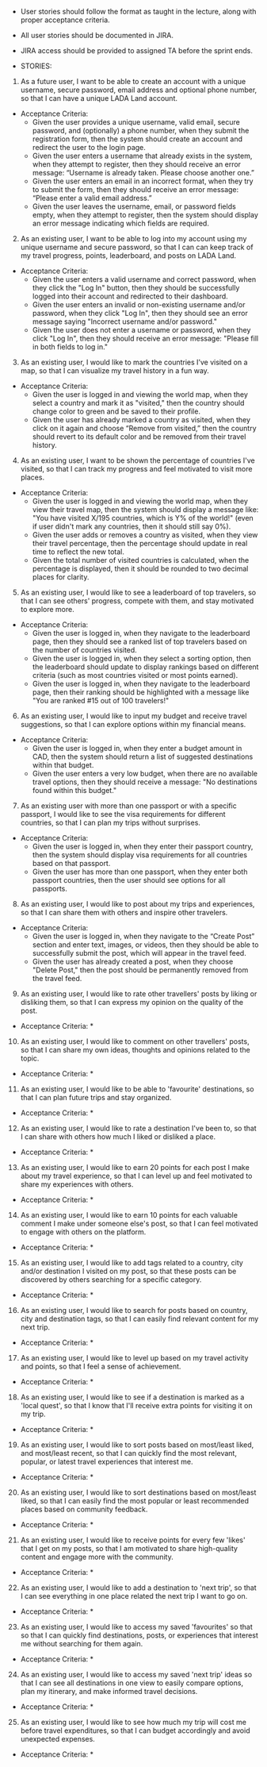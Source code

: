 * User stories should follow the format as taught in the lecture, along with proper acceptance criteria.

* All user stories should be documented in JIRA.
* JIRA access should be provided to assigned TA before the sprint ends.

* STORIES:

1. As a future user, I want to be able to create an account with a unique username, secure password, email address and optional phone number, so that I can have a unique LADA Land account.
* Acceptance Criteria:
    * Given the user provides a unique username, valid email, secure password, and (optionally) a phone number, when they submit the registration form, then the system should create an account and redirect the user to the login page.
    * Given the user enters a username that already exists in the system, when they attempt to register, then they should receive an error message: “Username is already taken. Please choose another one.”
    * Given the user enters an email in an incorrect format, when they try to submit the form, then they should receive an error message: “Please enter a valid email address.”
    * Given the user leaves the username, email, or password fields empty, when they attempt to register, then the system should display an error message indicating which fields are required.

2. As an existing user, I want to be able to log into my account using my unique username and secure password, so that I can can keep track of my travel progress, points, leaderboard, and posts on LADA Land.
* Acceptance Criteria:
    * Given the user enters a valid username and correct password, when they click the "Log In" button, then they should be successfully logged into their account and redirected to their dashboard.
    * Given the user enters an invalid or non-existing username and/or password, when they click "Log In", then they should see an error message saying "Incorrect username and/or password."
    * Given the user does not enter a username or password, when they click "Log In", then they should receive an error message: "Please fill in both fields to log in."

3. As an existing user, I would like to mark the countries I’ve visited on a map, so that I can visualize my travel history in a fun way.
* Acceptance Criteria:
    * Given the user is logged in and viewing the world map, when they select a country and mark it as "visited," then the country should change color to green and be saved to their profile.
    * Given the user has already marked a country as visited, when they click on it again and choose “Remove from visited,” then the country should revert to its default color and be removed from their travel history.

4. As an existing user, I want to be shown the percentage of countries I've visited, so that I can track my progress and feel motivated to visit more places.
* Acceptance Criteria:
    * Given the user is logged in and viewing the world map, when they view their travel map, then the system should display a message like: "You have visited X/195 countries, which is Y% of the world!" (even if user didn't mark any countries, then it should still say 0%).
    * Given the user adds or removes a country as visited, when they view their travel percentage, then the percentage should update in real time to reflect the new total.
    * Given the total number of visited countries is calculated, when the percentage is displayed, then it should be rounded to two decimal places for clarity.

5. Аs an existing user, I would like to see a leaderboard of top travelers, so that I can see others' progress, compete with them, and stay motivated to explore more.
* Acceptance Criteria:
    * Given the user is logged in, when they navigate to the leaderboard page, then they should see a ranked list of top travelers based on the number of countries visited.
    * Given the user is logged in, when they select a sorting option, then the leaderboard should update to display rankings based on different criteria (such as most countries visited or most points earned).
    * Given the user is logged in, when they navigate to the leaderboard page, then their ranking should be highlighted with a message like "You are ranked #15 out of 100 travelers!"

6. Аs an existing user, I would like to input my budget and receive travel suggestions, so that I can explore options within my financial means.
* Acceptance Criteria:
    * Given the user is logged in, when they enter a budget amount in CAD, then the system should return a list of suggested destinations within that budget.
    * Given the user enters a very low budget, when there are no available travel options, then they should receive a message: "No destinations found within this budget."

7. Аs an existing user with more than one passport or with a specific passport, I would like to see the visa requirements for different countries, so that I can plan my trips without surprises.
* Acceptance Criteria:
    * Given the user is logged in, when they enter their passport country, then the system should display visa requirements for all countries based on that passport.
    * Given the user has more than one passport, when they enter both passport countries, then the user should see options for all passports.

8. Аs an existing user, I would like to post about my trips and experiences, so that I can share them with others and inspire other travelers.
* Acceptance Criteria:
    * Given the user is logged in, when they navigate to the “Create Post” section and enter text, images, or videos, then they should be able to successfully submit the post, which will appear in the travel feed.
    * Given the user has already created a post, when they choose "Delete Post," then the post should be permanently removed from the travel feed.

9. Аs an existing user, I would like to rate other travellers' posts by liking or disliking them, so that I can express my opinion on the quality of the post. 
* Acceptance Criteria:
    * 
10. Аs an existing user, I would like to comment on other travellers' posts, so that I can share my own ideas, thoughts and opinions related to the topic.
* Acceptance Criteria:
    * 
11. Аs an existing user, I would like to be able to 'favourite' destinations, so that I can plan future trips and stay organized.
* Acceptance Criteria:
    * 
12. Аs an existing user, I would like to rate a destination I've been to, so that I can share with others how much I liked or disliked a place.
* Acceptance Criteria:
    * 
13. Аs an existing user, I would like to earn 20 points for each post I make about my travel experience, so that I can level up and feel motivated to share my experiences with others.
* Acceptance Criteria:
    * 
14. Аs an existing user, I would like to earn 10 points for each valuable comment I make under someone else's post, so that I can feel motivated to engage with others on the platform. 
* Acceptance Criteria:
    * 
15. Аs an existing user, I would like to add tags related to a country, city and/or destination I visited on my post, so that these posts can be discovered by others searching for a specific category.
* Acceptance Criteria:
    * 
16. Аs an existing user, I would like to search for posts based on country, city and destination tags, so that I can easily find relevant content for my next trip.
* Acceptance Criteria:
    * 
17. Аs an existing user, I would like to level up based on my travel activity and points, so that I feel a sense of achievement.
* Acceptance Criteria:
    * 
18. Аs an existing user, I would like to see if a destination is marked as a 'local quest', so that I know that I'll receive extra points for visiting it on my trip.
* Acceptance Criteria:
    * 
19. Аs an existing user, I would like to sort posts based on most/least liked, and most/least recent, so that I can quickly find the most relevant, popular, or latest travel experiences that interest me. 
* Acceptance Criteria:
    * 
20. Аs an existing user, I would like to sort destinations based on most/least liked, so that I can easily find the most popular or least recommended places based on community feedback.
* Acceptance Criteria:
    * 
21. Аs an existing user, I would like to receive points for every few 'likes' that I get on my posts, so that I am motivated to share high-quality content and engage more with the community. 
* Acceptance Criteria:
    * 
22. Аs an existing user, I would like to add a destination to 'next trip', so that I can see everything in one place related the next trip I want to go on.
* Acceptance Criteria:
    * 
23. Аs an existing user, I would like to access my saved 'favourites' so that so that I can quickly find destinations, posts, or experiences that interest me without searching for them again.
* Acceptance Criteria:
    * 
24. Аs an existing user, I would like to access my saved 'next trip' ideas so that I can see all destinations in one view to easily compare options, plan my itinerary, and make informed travel decisions.
* Acceptance Criteria:
    * 
25. Аs an existing user, I would like to see how much my trip will cost me before travel expenditures, so that I can budget accordingly and avoid unexpected expenses.
* Acceptance Criteria:
    * 